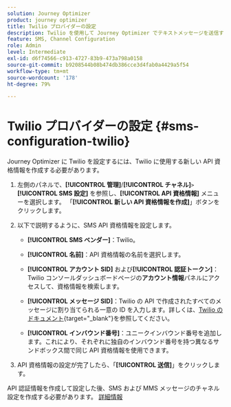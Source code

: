 ```yaml
---
solution: Journey Optimizer
product: journey optimizer
title: Twilio プロバイダーの設定
description: Twilio を使用して Journey Optimizer でテキストメッセージを送信するように環境を設定する方法を説明します
feature: SMS, Channel Configuration
role: Admin
level: Intermediate
exl-id: d6f74566-c913-4727-83b9-473a798a0158
source-git-commit: b9208544b08b474db386cce3d4fab0a4429a5f54
workflow-type: tm+mt
source-wordcount: '178'
ht-degree: 79%

---
```


# Twilio プロバイダーの設定 {#sms-configuration-twilio}

Journey Optimizer に Twilio を設定するには、Twilio に使用する新しい API 資格情報を作成する必要があります。

1. 左側のパネルで、**[!UICONTROL 管理]**/**[!UICONTROL チャネル]**`>`**[!UICONTROL SMS 設定]** を参照し、**[!UICONTROL API 資格情報]** メニューを選択します。 「**[!UICONTROL 新しい API 資格情報を作成]**」ボタンをクリックします。

1. 以下で説明するように、SMS API 資格情報を設定します。

   * **[!UICONTROL SMS ベンダー]**：Twilio。

   * **[!UICONTROL 名前]**：API 資格情報の名前を選択します。

   * **[!UICONTROL アカウント SID]** および&#x200B;**[!UICONTROL 認証トークン]**：Twilio コンソールダッシュボードページの&#x200B;**アカウント情報**&#x200B;パネルにアクセスして、資格情報を検索します。

   * **[!UICONTROL メッセージ SID]**：Twilio の API で作成されたすべてのメッセージに割り当てられる一意の ID を入力します。詳しくは、[Twilio のドキュメント](https://support.twilio.com/hc/en-us/articles/223134387-What-is-a-Message-SID-){target="_blank"}を参照してください。

   * **[!UICONTROL インバウンド番号]**：ユニークインバウンド番号を追加します。これにより、それぞれに独自のインバウンド番号を持つ異なるサンドボックス間で同じ API 資格情報を使用できます。

1. API 資格情報の設定が完了したら、「**[!UICONTROL 送信]**」をクリックします。

API 認証情報を作成して設定した後、SMS および MMS メッセージのチャネル設定を作成する必要があります。 [詳細情報](sms-configuration-surface.md)
